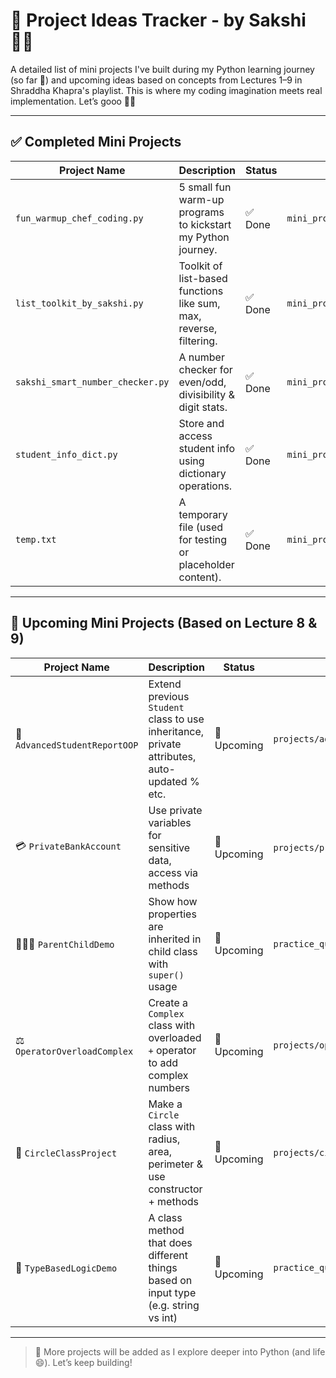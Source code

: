 # 🌟 Project Ideas Tracker - by Sakshi 👩‍💻

A detailed list of mini projects I've built during my Python learning journey (so far 👀) and upcoming ideas based on concepts from Lectures 1–9 in Shraddha Khapra's playlist. This is where my coding imagination meets real implementation. Let’s gooo 🚀✨

---

## ✅ Completed Mini Projects

| Project Name                        | Description                                                           | Status  | Location                                         |
|------------------------------------|-----------------------------------------------------------------------|---------|--------------------------------------------------|
| `fun_warmup_chef_coding.py`       | 5 small fun warm-up programs to kickstart my Python journey.         | ✅ Done | `mini_projects/fun_warmup_chef_coding.py`       |
| `list_toolkit_by_sakshi.py`       | Toolkit of list-based functions like sum, max, reverse, filtering.   | ✅ Done | `mini_projects/list_toolkit_by_sakshi.py`       |
| `sakshi_smart_number_checker.py`  | A number checker for even/odd, divisibility & digit stats.           | ✅ Done | `mini_projects/sakshi_smart_number_checker.py`  |
| `student_info_dict.py`            | Store and access student info using dictionary operations.           | ✅ Done | `mini_projects/student_info_dict.py`            |
| `temp.txt`                        | A temporary file (used for testing or placeholder content).          | ✅ Done | `mini_projects/temp.txt`                        |

---

## 🚧 Upcoming Mini Projects (Based on Lecture 8 & 9)

| Project Name                         | Description                                                                                             | Status      | Location (Planned)                           |
|-------------------------------------|---------------------------------------------------------------------------------------------------------|-------------|----------------------------------------------|
| 🧮 `AdvancedStudentReportOOP`       | Extend previous `Student` class to use inheritance, private attributes, auto-updated % etc.            | 🚧 Upcoming | `projects/advanced_student_report_oop.py`    |
| 💳 `PrivateBankAccount`            | Use private variables for sensitive data, access via methods                                            | 🚧 Upcoming | `projects/private_bank_account.py`           |
| 👨‍👧‍👦 `ParentChildDemo`             | Show how properties are inherited in child class with `super()` usage                                   | 🚧 Upcoming | `practice_questions/inheritance_demo.py`     |
| ⚖️ `OperatorOverloadComplex`        | Create a `Complex` class with overloaded `+` operator to add complex numbers                            | 🚧 Upcoming | `projects/operator_overload_complex.py`      |
| 🔵 `CircleClassProject`            | Make a `Circle` class with radius, area, perimeter & use constructor + methods                          | 🚧 Upcoming | `projects/circle_class_project.py`           |
| 🤹 `TypeBasedLogicDemo`            | A class method that does different things based on input type (e.g. string vs int)                      | 🚧 Upcoming | `practice_questions/type_logic_demo.py`      |

---

> 🧠 More projects will be added as I explore deeper into Python (and life 😄). Let’s keep building!

